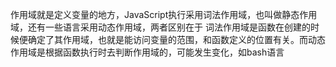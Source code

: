 作用域就是定义变量的地方，JavaScript执行采用词法作用域，也叫做静态作用域，还有一些语言采用动态作用域，两者区别在于
词法作用域是函数在创建的时候便确定了其作用域，也就是能访问变量的范围，和函数定义的位置有关。而动态作用域是根据函数执行时去判断作用域的，可能发生变化，如bash语言